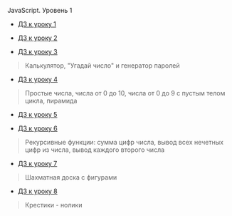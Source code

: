 [](#header-2)JavaScript. Уровень 1


* [ДЗ к уроку 1](https://alexandersgr.github.io/JavaScriptLv1_HomeWorks/Lesson1.html)

* [ДЗ к уроку 2](https://alexandersgr.github.io/JavaScriptLv1_HomeWorks/Lesson2.html)

* [ДЗ к уроку 3](https://alexandersgr.github.io/JavaScriptLv1_HomeWorks/Lesson3.html)
>  Калькулятор, "Угадай число" и генератор паролей

* [ДЗ к уроку 4](https://alexandersgr.github.io/JavaScriptLv1_HomeWorks/Lesson4.html)
>  Простые числа, числа от 0 до 10, числа от 0 до 9 с пустым телом цикла, пирамида

* [ДЗ к уроку 5](https://alexandersgr.github.io/JavaScriptLv1_HomeWorks/Lesson5.html)

* [ДЗ к уроку 6](https://alexandersgr.github.io/JavaScriptLv1_HomeWorks/Lesson6.html)
> Рекурсивные функции: сумма цифр числа, вывод всех нечетных цифр из числа, вывод каждого второго числа

* [ДЗ к уроку 7](https://alexandersgr.github.io/JavaScriptLv1_HomeWorks/Lesson7.html)
> Шахматная доска с фигурами

* [ДЗ к уроку 8](https://alexandersgr.github.io/JavaScriptLv1_HomeWorks/Lesson8_Tic_tac_toe.html)
> Крестики - нолики